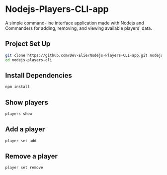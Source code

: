 # Nodejs-Players-CLI-app

A simple command-line interface application made with Nodejs and Commanders for adding, removing, and viewing available players' data.

## Project Set Up
```bash
git clone https://github.com/Dev-Elie/Nodejs-Players-CLI-app.git nodejs-players-cli
cd nodejs-players-cli
```

## Install Dependencies
```bash
npm install
```

## Show players
```bash
players show
```

## Add a player
```bash
player set add
```

## Remove a player
```bash
player set remove
```

